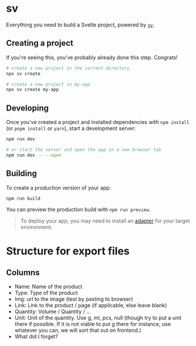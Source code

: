 # sv

Everything you need to build a Svelte project, powered by [`sv`](https://github.com/sveltejs/cli).

## Creating a project

If you're seeing this, you've probably already done this step. Congrats!

```bash
# create a new project in the current directory
npx sv create

# create a new project in my-app
npx sv create my-app
```

## Developing

Once you've created a project and installed dependencies with `npm install` (or `pnpm install` or `yarn`), start a development server:

```bash
npm run dev

# or start the server and open the app in a new browser tab
npm run dev -- --open
```

## Building

To create a production version of your app:

```bash
npm run build
```

You can preview the production build with `npm run preview`.

> To deploy your app, you may need to install an [adapter](https://svelte.dev/docs/kit/adapters) for your target environment.

# Structure for export files
## Columns
- Name: Name of the product
- Type: Type of the product
- Img: url to the image (test by pasting to browser)
- Link: Link to the product / page (if applicable, else leave blank)
- Quantity: Volume / Quantity / ...
- Unit: Unit of the quantity. Use g, ml, pcs, null (though try to put a unit there if possible. If it is not viable to put g there for instance, use whatever you can, we will sort that out on frontend.)
- What did I forget?